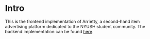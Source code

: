 # Intro
This is the frontend implementation of Arrietty, a second-hand item advertising platform dedicated to the NYUSH student community. The backend implementation can be found [here](https://github.com/Robertation256/Arrietty).
